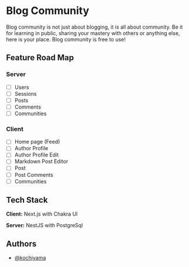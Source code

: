 # Blog Community

Blog community is not just about blogging, it is all about community. Be it for
learning in public, sharing your mastery with others or anything else, here is
your place. Blog community is free to use!

## Feature Road Map

### Server

- [ ] Users
- [ ] Sessions
- [ ] Posts
- [ ] Comments
- [ ] Communities

### Client

- [ ] Home page (Feed)
- [ ] Author Profile
- [ ] Author Profile Edit
- [ ] Markdown Post Editor
- [ ] Post
- [ ] Post Comments
- [ ] Communities

## Tech Stack

**Client:** Next.js with Chakra UI

**Server:** NestJS with PostgreSql

## Authors

- [@kochiyama](https://www.github.com/kochiyama)
